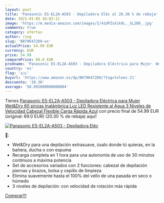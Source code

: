 ```yaml
---
layout: post
title: 'Panasonic ES-EL2A-A503 - Depiladora Eléc al 20.30 % de rebaja'
date: 2021-01-05 16:03:11
image: 'https://m.media-amazon.com/images/I/41dPZsXik9L._SL200_.jpg'
comments: true
category: ofertas
author: ring
slug: 'B079K472D9-es'
actualPrice: 54.99 EUR
currency: EUR
price: 54.99
comparePrice: 69.0 EUR
prodname: 'Panasonic ES-EL2A-A503 - Depiladora Eléctrica para Mujer  Wet&Dry  60 pinzas  Inalámbrica  Luz LED  Resistente al Agua  3 Niveles de Velocidad  Cabezal Flexible  Carga Rápida  Azul'
country: 'es'
flag: '🇪🇸'
buyurl: 'https://www.amazon.es/dp/B079K472D9/?tag=tolees-21'
descuento: '20.30'
average: '58.992000000000004'
---
```


Tienes [Panasonic ES-EL2A-A503 - Depiladora Eléctrica para Mujer  Wet&Dry  60 pinzas  Inalámbrica  Luz LED  Resistente al Agua  3 Niveles de Velocidad  Cabezal Flexible  Carga Rápida  Azul](https://www.amazon.es/dp/B079K472D9/?tag=tolees-21) con precio final de  54.99 EUR (original: 69.0 EUR) (20.30 %  de rebaja) aqui!

[![Panasonic ES-EL2A-A503 - Depiladora Eléc](https://m.media-amazon.com/images/I/41dPZsXik9L._SL200_.jpg)](https://www.amazon.es/dp/B079K472D9/?tag=tolees-21)

🔎:

- Wet&Dry para una depilación extrasuave, úsalo donde tú quieras, en la bañera, ducha o con espuma
- Recarga completa en 1 hora para una autonomía de uso de 30 minutos continuos a máxima potencia
- Set de accesorios variados con 2 funciones: cabezal de depilación piernas y brazos, bolsa y cepillo de limpieza
- Elimina suavemente hasta el 100% del vello de una pasada en seco o húmedo
- 3 niveles de depilación: con velocidad de rotación más rápida

[Comprar!!!](https://www.amazon.es/dp/B079K472D9/?tag=tolees-21)
